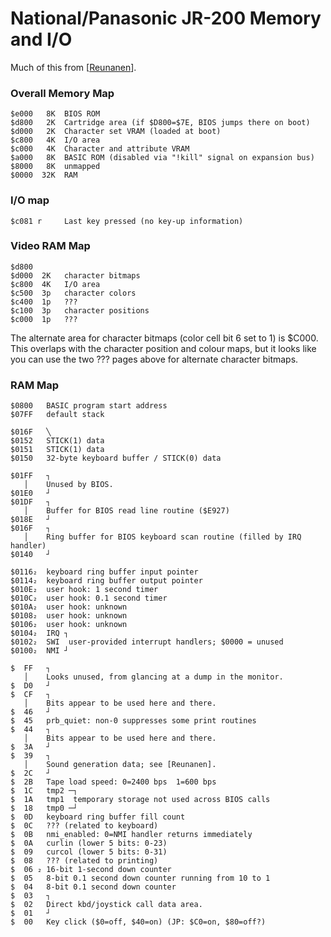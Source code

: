 National/Panasonic JR-200 Memory and I/O
========================================

Much of this from [[Reunanen]].

### Overall Memory Map

    $e000   8K  BIOS ROM
    $d800   2K  Cartridge area (if $D800=$7E, BIOS jumps there on boot)
    $d000   2K  Character set VRAM (loaded at boot)
    $c800   4K  I/O area
    $c000   4K  Character and attribute VRAM
    $a000   8K  BASIC ROM (disabled via "!kill" signal on expansion bus)
    $8000   8K  unmapped
    $0000  32K  RAM

### I/O map

    $c081 r     Last key pressed (no key-up information)

### Video RAM Map

    $d800
    $d000  2K   character bitmaps
    $c800  4K   I/O area
    $c500  3p   character colors
    $c400  1p   ???
    $c100  3p   character positions
    $c000  1p   ???

The alternate area for character bitmaps (color cell bit 6 set to 1) is
$C000. This overlaps with the character position and colour maps, but it
looks like you can use the two ??? pages above for alternate character
bitmaps.

### RAM Map

    $0800   BASIC program start address
    $07FF   default stack

    $016F   ╲
    $0152   STICK(1) data
    $0151   STICK(1) data
    $0150   32-byte keyboard buffer / STICK(0) data

    $01FF   ┐
       │    Unused by BIOS.
    $01E0   ┘
    $01DF   ┐
       │    Buffer for BIOS read line routine ($E927)
    $018E   ┘
    $016F   ┐
       │    Ring buffer for BIOS keyboard scan routine (filled by IRQ handler)
    $0140   ┘

    $0116₂  keyboard ring buffer input pointer
    $0114₂  keyboard ring buffer output pointer
    $010E₂  user hook: 1 second timer
    $010C₂  user hook: 0.1 second timer
    $010A₂  user hook: unknown
    $0108₂  user hook: unknown
    $0106₂  user hook: unknown
    $0104₂  IRQ ┐
    $0102₂  SWI  user-provided interrupt handlers; $0000 = unused
    $0100₂  NMI ┘

    $  FF   ┐
       │    Looks unused, from glancing at a dump in the monitor.
    $  D0   ┘
    $  CF   ┐
       │    Bits appear to be used here and there.
    $  46   ┘
    $  45   prb_quiet: non-0 suppresses some print routines
    $  44   ┐
       │    Bits appear to be used here and there.
    $  3A   ┘
    $  39   ┐
       │    Sound generation data; see [Reunanen].
    $  2C   ┘
    $  2B   Tape load speed: 0=2400 bps  1=600 bps
    $  1C   tmp2 ─┐
    $  1A   tmp1  temporary storage not used across BIOS calls
    $  18   tmp0 ─┘
    $  0D   keyboard ring buffer fill count
    $  0C   ??? (related to keyboard)
    $  0B   nmi_enabled: 0=NMI handler returns immediately
    $  0A   curlin (lower 5 bits: 0-23)
    $  09   curcol (lower 5 bits: 0-31)
    $  08   ??? (related to printing)
    $  06 ₂ 16-bit 1-second down counter
    $  05   8-bit 0.1 second down counter running from 10 to 1
    $  04   8-bit 0.1 second down counter
    $  03   ┐
    $  02   Direct kbd/joystick call data area.
    $  01   ┘
    $  00   Key click ($0=off, $40=on) (JP: $C0=on, $80=off?)



<!-------------------------------------------------------------------->
[Reunanen]: http://www.kameli.net/marq/?page_id=1270
